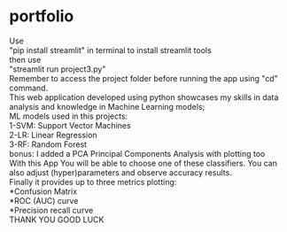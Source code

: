 # portfolio
Use<br>
"pip install streamlit" in terminal to install streamlit tools<br>
then use<br>
"streamlit run project3.py"<br>
Remember to access the project folder before running the app using "cd" command.<br>
This web application developed using python showcases my skills in data analysis and knowledge in Machine Learning models;<br>
ML models used in this projects: <br>
1-SVM: Support Vector Machines<br>
2-LR: Linear Regression<br>
3-RF: Random Forest<br>
bonus: I added a PCA Principal Components Analysis with plotting too<br>
With this App You will be able to choose one of these classifiers. You can also adjust (hyper)parameters and observe accuracy results.<br>
Finally it provides up to three metrics plotting:<br>
*Confusion Matrix<br>
*ROC (AUC) curve<br>
*Precision recall curve<br>
THANK YOU
GOOD LUCK
